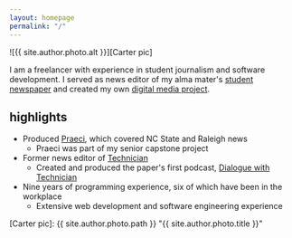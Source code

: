 ```yaml
---
layout: homepage
permalink: "/"
---
```


![{{ site.author.photo.alt }}][Carter pic]

I am a freelancer with experience in student journalism and software development. I served as news editor of my alma mater's [student newspaper][Technician] and created my own [digital media project][Praeci].

## highlights

* Produced [Praeci], which covered NC State and Raleigh news
    * Praeci was part of my senior capstone project
* Former news editor of [Technician]
    * Created and produced the paper's first podcast, [Dialogue with Technician][Dialogue]
* Nine years of programming experience, six of which have been in the workplace
    * Extensive web development and software engineering experience


[Carter pic]: {{ site.author.photo.path }} "{{ site.author.photo.title }}"

[Dialogue]: https://overcast.fm/itunes1275744725/dialogue-with-technician
[Praeci]: http://praeci.com
[Technician]: http://technicianonline.com